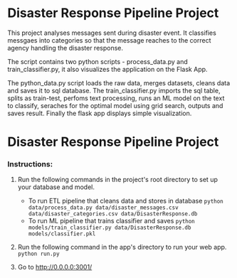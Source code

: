 # Disaster Response Pipeline Project

This project analyses messages sent during disaster event. It classifies messgaes into categories so that the message reaches to the correct agency handling the disaster response.

The script contains two python scripts - process_data.py and train_classifier.py, it also visualizes the application on the Flask App.

The python_data.py script loads the raw data, merges datasets, cleans data and saves it to sql database.
The train_classifier.py imports the sql table, splits as train-test, perfoms text processing, runs an ML model on the text to classify, seraches for the optimal model using grid search, outputs and saves result.
Finally the flask app displays simple visualization.

# Disaster Response Pipeline Project

### Instructions:
1. Run the following commands in the project's root directory to set up your database and model.

    - To run ETL pipeline that cleans data and stores in database
        `python data/process_data.py data/disaster_messages.csv data/disaster_categories.csv data/DisasterResponse.db`
    - To run ML pipeline that trains classifier and saves
        `python models/train_classifier.py data/DisasterResponse.db models/classifier.pkl`

2. Run the following command in the app's directory to run your web app.
    `python run.py`

3. Go to http://0.0.0.0:3001/




